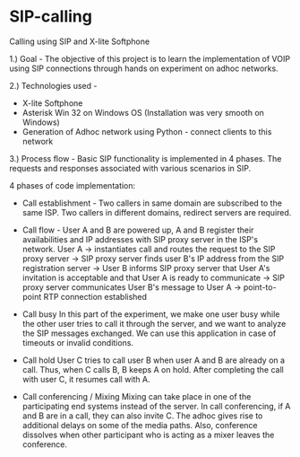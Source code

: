 # SIP-calling
Calling using SIP and X-lite Softphone

1.) Goal - The objective of this project is to learn the implementation of VOIP using SIP connections through hands on experiment on adhoc networks.

2.) Technologies used -
- X-lite Softphone
- Asterisk Win 32 on Windows OS (Installation was very smooth on Windows)
- Generation of Adhoc network using Python - connect clients to this network

3.) Process flow -
Basic SIP functionality is implemented in 4 phases. The requests and responses associated with various scenarios in SIP.

4 phases of code implementation:
- Call establishment -
Two callers in same domain are subscribed to the same ISP. Two callers in different domains, redirect servers are required. 

- Call flow -
User A and B are powered up, A and B register their availabilities and IP addresses with SIP proxy server in the ISP's network.
User A -> instantiates call and routes the request to the SIP proxy server -> SIP proxy server finds user B's IP address from the SIP registration server -> User B informs SIP proxy server that User A's invitation is acceptable and that User A is ready to communicate -> SIP proxy server communicates User B's message to User A -> point-to-point RTP connection established

- Call busy
In this part of the experiment, we make one user busy while the other user tries to call it through the server, and we want to analyze the SIP messages exchanged. We can use this application in case of timeouts or invalid conditions.

- Call hold
User C tries to call user B when user A and B are already on a call. Thus, when C calls B, B keeps A on hold. After completing the call with user C, it resumes call with A.

- Call conferencing / Mixing
Mixing can take place in one of the participating end systems instead of the server. In call conferencing, if A and B are in a call, they can also invite C. The adhoc gives rise to additional delays on some of the media paths. Also, conference dissolves when other participant who is acting as a mixer leaves the conference.
